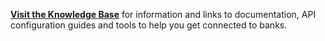 **[Visit the Knowledge Base](https://kb.yapily.com/display/YAD)** for information and links to documentation, API configuration guides and tools to help you get connected to banks.
